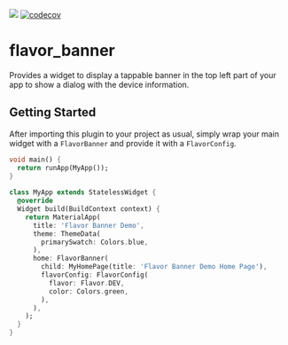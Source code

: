 ![](https://github.com/muldec/flavor_banner/workflows/CI/badge.svg) [![codecov](https://img.shields.io/codecov/c/github/Muldec/flavor_banner/master?label=coverage%20%28master%29)](https://codecov.io/gh/Muldec/flavor_banner)

# flavor_banner

Provides a widget to display a tappable banner in the top left part of 
your app to show a dialog with the device information.

## Getting Started

After importing this plugin to your project as usual, simply wrap your 
main widget with a `FlavorBanner` and provide it with a `FlavorConfig`.

```dart
void main() {
  return runApp(MyApp());
}
    
class MyApp extends StatelessWidget {
  @override
  Widget build(BuildContext context) {
    return MaterialApp(
      title: 'Flavor Banner Demo',
      theme: ThemeData(
        primarySwatch: Colors.blue,
      ),
      home: FlavorBanner(
        child: MyHomePage(title: 'Flavor Banner Demo Home Page'),
        flavorConfig: FlavorConfig(
          flavor: Flavor.DEV,
          color: Colors.green,
        ),
      ),
    );
  }
}    
```

